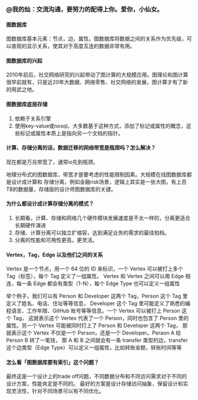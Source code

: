 ### @我的灿：交流沟通，要努力的配得上你。爱你，小仙女。

#### 图数据库
图数据库基本元素：节点，边，属性。图数据库将数据之间的关系作为优先级，可以直观的显示关系，使其对于高度互连的数据非常有用。

#### 图数据库的兴起
2010年前后，社交网络研究的兴起带动了图计算的大规模应用。图理论和图计算很早前就有，只是近20年大数据、网络零售、社交网络的发展，图计算才有了新的用武之地。

#### 图数据库底层存储
1. 依赖于关系引擎
2. 使用key-value或nosql。大多数基于这种方式，添加了标记或属性的概念，这些标记或属性本质上是指向另一个文档的指针。

#### 计算、存储分离的话，数据迁移的网络带宽是瓶颈吗？怎么解决？
现在都是万兆带宽了，通常io先到瓶颈。

地理分布式的图数据库，带宽才是要考虑的性能限制因素。大规模在线图数据库都是设计成计算和
存储分离，例如金融risk场景，逻辑上其实是一张大图，有上百TB的数据量，存储层的设计师图数据库的关键。

#### 为什么都设计成计算存储分离的模式？
1. 长期看，计算、存储和网络几个硬件模块发展速度是不太一样的，分离更适合长期硬件演进
2. 存储、计算分离可以独立扩缩容，达到满足业务的需求的最佳拍档。
3. 分离的性能和可用性更高，更灵活。

####  Vertex，Tag，Edge 以及他们之间的关系
Vertex 是一个节点，用一个 64 位的 ID 来标识，一个 Vertex 可以被打上多个 Tag（标签），每个 Tag 定义了一组属性。
Vertex 和 Vertex 之间可以用 Edge 相连，每一条 Edge 都会有类型（1-N），每个 Edge Type 也可以定义一组属性

举个例子，我们可以有 Person 和 Developer 这两个 Tag，Person 这个 Tag 里定义了姓名、电话、住址等等信息，
Developer 这个 Tag 里可能定义了熟悉的编程语言、工作年限、GitHub 账号等等信息。一个 Vertex 可以被打上 Person 这个 Tag，
这就表示这个 Vertex 代表了一个 Person，同时也包含了 Person 里的属性。另一个 Vertex 可能被同时打上了 Person 和 Developer 这两个 Tag，
那就表示这个 Vertex 不仅是一个 Person，还是一个 Developer。Peraon A 给 Person B 转了一笔钱，
那 A 和 B 之间就会有一条 transfer 类型的边，transfer 这个边类型（Edge Type）可以定义一组属性，比如转账金额，转账时间等等

#### 怎么看「图数据库要有索引」这个问题？
最终这是一个设计上的trade off问题，不同数据分布和不同访问需求对于不同的设计方案，性能肯定是不同的。
最好的方案是设计存储访问抽象，保留设计和实现灵活性，针对不同场景可以有不同优化。